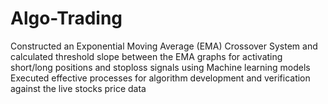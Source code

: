 # Algo-Trading

Constructed an Exponential Moving Average (EMA) Crossover System and calculated threshold slope
between the EMA graphs for activating short/long positions and stoploss signals using Machine learning models
Executed effective processes for algorithm development and verification against the live stocks price data

